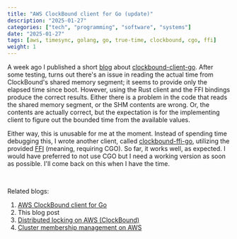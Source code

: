 ```yaml
---
title: "AWS ClockBound client for Go (update)"
description: "2025-01-27"
categories: ["tech", "programming", "software", "systems"]
date: "2025-01-27"
tags: [aws, timesync, golang, go, true-time, clockbound, cgo, ffi]
weight: 1
---
```


A week ago I published a short [blog](/blog/2025-01-22-clockbound-client-go/) about [clockbound-client-go](https://github.com/flowerinthenight/clockbound-client-go). After some testing, turns out there's an issue in reading the actual time from ClockBound's shared memory segment; it seems to provide only the elapsed time since boot. However, using the Rust client and the FFI bindings produce the correct results. Either there is a problem in the code that reads the shared memory segment, or the SHM contents are wrong. Or, the contents are actually correct, but the expectation is for the implementing client to figure out the bounded time from the available values.

Either way, this is unusable for me at the moment. Instead of spending time debugging this, I wrote another client, called [clockbound-ffi-go](https://github.com/flowerinthenight/clockbound-ffi-go), utilizing the provided [FFI](https://github.com/aws/clock-bound/tree/main/clock-bound-ffi) (meaning, requiring CGO). So far, it works well, as expected. I would have preferred to not use CGO but I need a working version as soon as possible. I'll come back on this when I have the time.

<br>

Related blogs:

1) [AWS ClockBound client for Go](/blog/2025-01-22-clockbound-client-go/)
2) This blog post
3) [Distributed locking on AWS (ClockBound)](/blog/2025-02-02-aws-dist-locking/)
4) [Cluster membership management on AWS](/blog/2025-02-07-aws-cluster-membership/)

<br>
